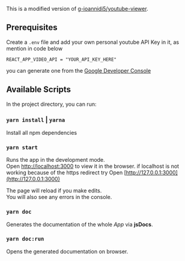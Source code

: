 This is a modified version of [g-ioannidi5/youtube-viewer](https://github.com/g-ioannidi5/youtube-viewer).

## Prerequisites

Create a `.env` file and add your own personal youtube API Key in it, as mention in code below
```.env
REACT_APP_VIDEO_API = "YOUR_API_KEY_HERE"
```
you can generate one from the [Google Developer Console](https://console.developers.google.com/)

## Available Scripts

In the project directory, you can run:

### `yarn install` | `yarna`

Install all npm dependencies

### `yarn start`

Runs the app in the development mode.<br>
Open [http://localhost:3000](http://localhost:3000) to view it in the browser.
if localhost is not working because of the https redirect try Open [http://127.0.0.1:3000](http://127.0.0.1:3000)

The page will reload if you make edits.<br>
You will also see any errors in the console.

###  `yarn doc`
Generates the documentation of the whole *App* via  **jsDocs**.

### `yarn doc:run`
Opens the generated documentation on browser.
